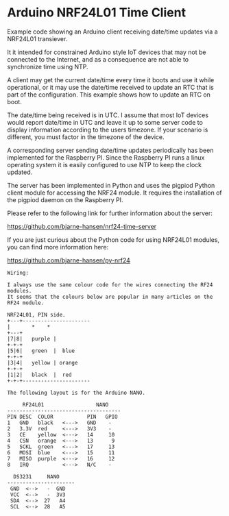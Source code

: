 # Arduino NRF24L01 Time Client 
 
Example code showing an Arduino client receiving date/time updates via a NRF24L01 transiever. 
 
It it intended for constrained Arduino style IoT devices that may not be connected to the Internet, and as a consequence are not able
to synchronize time using NTP.
 
A client may get the current date/time every time it boots and use it while operational, or it may use the date/time received to
update an RTC that is part of the configuration. This example shows how to update an RTC on boot.

The date/time being received is in UTC. I assume that most IoT devices would report date/time in UTC and leave it up to some server
code to display information according to the users timezone. If your scenario is different, you must factor in the timezone of the device.

A corresponding server sending date/time updates periodically has been implemented for the Raspberry PI. Since the Raspberry PI
runs a linux operating system it is easily configured to use NTP to keep the clock updated.

The server has been implemented in Python and uses the pigpiod Python client module for accessing the NRF24 module. It requires the
installation of the pigpiod daemon on the Raspberry PI.

Please refer to the following link for further information about the server: 

https://github.com/bjarne-hansen/nrf24-time-server

If you are just curious about the Python code for using NRF24L01 modules, you can find more information here:

https://github.com/bjarne-hansen/py-nrf24

 
    Wiring:

    I always use the same colour code for the wires connecting the RF24 modules. 
    It seems that the colours below are popular in many articles on the RF24 module.

    NRF24L01, PIN side.
    +---+----------------------
    |       *    *
    +---+
    |7|8|   purple |
    +-+-+
    |5|6|   green  |  blue
    +-+-+
    |3|4|   yellow | orange
    +-+-+   
    |1|2|   black  |  red
    +-+-+----------------------
 
    The following layout is for the Arduino NANO.
 
         RF24L01                 NANO
    -------------------------------------
    PIN DESC  COLOR           PIN   GPIO
    1   GND   black   <--->   GND    -
    2   3.3V  red     <--->   3V3    -
    3   CE    yellow  <--->   14     10 
    4   CSN   orange  <--->   13      9 
    5   SCKL  green   <--->   17     13    
    6   MOSI  blue    <--->   15     11 
    7   MISO  purple  <--->   16     12 
    8   IRQ           <--->   N/C    - 
    
      DS3231     NANO
    ----------------------
     GND  <-->   -  GND  
     VCC  <-->   -  3V3
     SDA  <-->  27   A4
     SCL  <-->  28   A5
 
